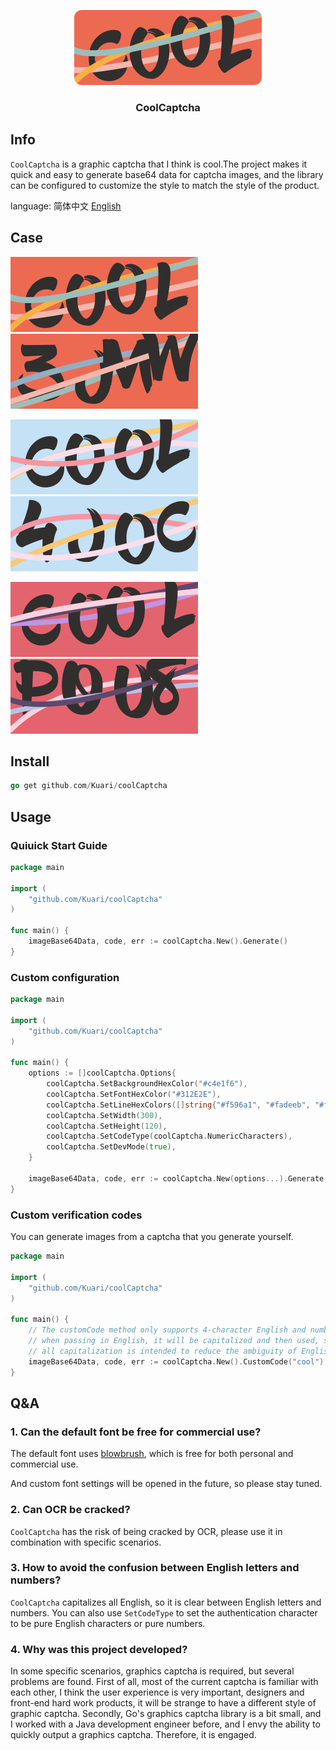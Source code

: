 <p align="center">
<img src="./assets/theme_default_cool.png" alt="logo" width="300" height="120" style="border-radius: 12px;" />
</p>

<h3 align="center">CoolCaptcha</h3>

## Info

`CoolCaptcha` is a graphic captcha that I think is cool.The project makes it quick and easy to generate base64 data for captcha images, and the library can be configured to customize the style to match the style of the product.



language: 简体中文 [English](https://github.com/Kuari/CoolCaptcha)



## Case

![theme_default_cool](./assets/theme_default_cool.png) ![theme_default_random](./assets/theme_default_random.png)

![theme1_cool](./assets/theme1_cool.png) ![theme1_random](./assets/theme1_random.png)

![theme2_cool](./assets/theme2_cool.png) ![theme2_random](./assets/theme2_random.png)





## Install

```go
go get github.com/Kuari/coolCaptcha
```



## Usage

### Quiuick Start Guide

```go
package main

import (
	"github.com/Kuari/coolCaptcha"
)

func main() {
	imageBase64Data, code, err := coolCaptcha.New().Generate()
}
```

### Custom configuration

```go
package main

import (
	"github.com/Kuari/coolCaptcha"
)

func main() {
	options := []coolCaptcha.Options{
		coolCaptcha.SetBackgroundHexColor("#c4e1f6"),                            // set the background color of the picture
		coolCaptcha.SetFontHexColor("#312E2E"),                                  // set font color
		coolCaptcha.SetLineHexColors([]string{"#f596a1", "#fadeeb", "#f9c975"}), // to set the line color, 3 bars are randomly selected from it, so this parameter sets at least 3 values
		coolCaptcha.SetWidth(300),                                               // set the width of the image
		coolCaptcha.SetHeight(120),                                              // set the height of the image
		coolCaptcha.SetCodeType(coolCaptcha.NumericCharacters),                  // set the type of authentication characters, there are three types: UppercaseEnglishCharacters, NumericCharacters, and MixedCharacters
		coolCaptcha.SetDevMode(true),                                            // Set the development module, which is suitable for saving base64 data as an image during development, so that you can easily view the generated effect
	}

	imageBase64Data, code, err := coolCaptcha.New(options...).Generate()
}
```

### Custom verification codes

You can generate images from a captcha that you generate yourself.

```go
package main

import (
	"github.com/Kuari/coolCaptcha"
)

func main() {
	// The customCode method only supports 4-character English and numbers,
	// when passing in English, it will be capitalized and then used, so when using custom characters, the output code is capitalized, please pay attention when verifying
	// all capitalization is intended to reduce the ambiguity of English letters and numbers
	imageBase64Data, code, err := coolCaptcha.New().CustomCode("cool").Generate()
}
```



## Q&A

### 1. Can the default font be free for commercial use?

The default font uses [blowbrush](https://www.dafont.com/blowbrush.font), which is free for both personal and commercial use.

And custom font settings will be opened in the future, so please stay tuned.

### 2. Can OCR be cracked?

`CoolCaptcha` has the risk of being cracked by OCR, please use it in combination with specific scenarios.

### 3. How to avoid the confusion between English letters and numbers?

`CoolCaptcha` capitalizes all English, so it is clear between English letters and numbers. You can also use `SetCodeType` to set the authentication character to be pure English characters or pure numbers.

### 4. Why was this project developed?

In some specific scenarios, graphics captcha is required, but several problems are found. First of all, most of the current captcha is familiar with each other, I think the user experience is very important, designers and front-end hard work products, it will be strange to have a different style of graphic captcha. Secondly, Go's graphics captcha library is a bit small, and I worked with a Java development engineer before, and I envy the ability to quickly output a graphics captcha. Therefore, it is engaged.
